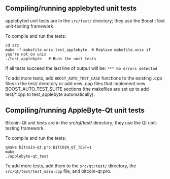 Compiling/running applebyted unit tests
------------------------------------

applebyted unit tests are in the `src/test/` directory; they
use the Boost::Test unit-testing framework.

To compile and run the tests:

	cd src
	make -f makefile.unix test_applebyte  # Replace makefile.unix if you're not on unix
	./test_applebyte   # Runs the unit tests

If all tests succeed the last line of output will be:
`*** No errors detected`

To add more tests, add `BOOST_AUTO_TEST_CASE` functions to the existing
.cpp files in the test/ directory or add new .cpp files that
implement new BOOST_AUTO_TEST_SUITE sections (the makefiles are
set up to add test/*.cpp to test_applebyte automatically).


Compiling/running AppleByte-Qt unit tests
---------------------------------------

Bitcoin-Qt unit tests are in the src/qt/test/ directory; they
use the Qt unit-testing framework.

To compile and run the tests:

	qmake bitcoin-qt.pro BITCOIN_QT_TEST=1
	make
	./applebyte-qt_test

To add more tests, add them to the `src/qt/test/` directory,
the `src/qt/test/test_main.cpp` file, and bitcoin-qt.pro.
